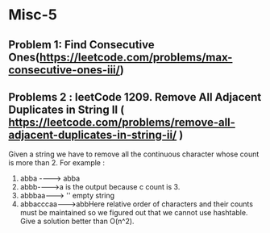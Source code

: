 # Misc-5

## Problem 1: Find Consecutive Ones(https://leetcode.com/problems/max-consecutive-ones-iii/)


## Problems 2 : leetCode 1209. Remove All Adjacent Duplicates in String II ( https://leetcode.com/problems/remove-all-adjacent-duplicates-in-string-ii/ )

Given a string we have to remove all the continuous character whose count is more than 2.
For example :
1. abba ----> abba
2. abbb---->a is the output because c count is 3.
3. abbbaa---> '' empty string
4. abbacccaa--->abbHere relative order of characters and their counts must be maintained so we figured out that we cannot use hashtable.
Give a solution better than O(n^2).
 

